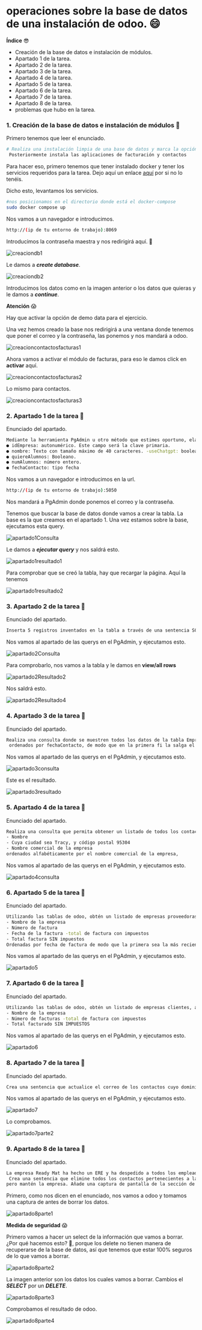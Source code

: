# operaciones sobre la base de datos de una instalación de odoo. 😄

**Índice** 😎

- Creación de la base de datos e instalación de módulos.
- Apartado 1 de la tarea.
- Apartado 2 de la tarea.
- Apartado 3 de la tarea.
- Apartado 4 de la tarea.
- Apartado 5 de la tarea.
- Apartado 6 de la tarea.
- Apartado 7 de la tarea.
- Apartado 8 de la tarea.
- problemas que hubo en la tarea.

### 1. Creación de la base de datos e instalación de módulos 🤗

Primero tenemos que leer el enunciado.
```bash
# Realiza una instalación limpia de una base de datos y marca la opción de “Demo data”.
 Posteriormente instala las aplicaciones de facturación y contactos
```

Para hacer eso, primero tenemos que tener instalado docker y tener los servicios requeridos para la tarea. Dejo aquí un enlace [aquí](https://github.com/cristianregueiromartinez69/Tarea_10_SXE) por si no lo tenéis.

Dicho esto, levantamos los servicios.
```bash
#nos posicionamos en el directorio donde está el docker-compose
sudo docker compose up
```

Nos vamos a un navegador e introducimos.

```bash
http://(ip de tu entorno de trabajo):8069
```

Introducimos la contraseña maestra y nos redirigirá aquí. 🙂

![creaciondb1](https://github.com/user-attachments/assets/136117ef-8e23-4168-aadc-3a48010ad71d)

Le damos a ***create database***.

![creaciondb2](https://github.com/user-attachments/assets/7362046d-6467-4f8c-9c52-e917447933ed)

Introducimos los datos como en la imagen anterior o los datos que quieras y le damos a ***continue***.

**Atención** 😱

Hay que activar la opción de demo data para el ejercicio.

Una vez hemos creado la base nos redirigirá a una ventana donde tenemos que poner el correo y la contraseña, las ponemos y nos mandará a odoo.

![creacioncontactosfacturas1](https://github.com/user-attachments/assets/315056ef-2efe-441b-a71f-f8b3395e53a4)

Ahora vamos a activar el módulo de facturas, para eso le damos click en **activar** aquí.

![creacioncontactosfacturas2](https://github.com/user-attachments/assets/aacd84bf-5bf7-4916-8220-6453a784785d)

Lo mismo para contactos.

![creacioncontactosfacturas3](https://github.com/user-attachments/assets/62dff3f7-ac7b-4781-8b2d-974943657536)



### 2. Apartado 1 de la tarea 🤗

Enunciado del apartado.

```bash
Mediante la herramienta PgAdmin u otro método que estimes oportuno, elabora y ejecuta una sentencia que cree una tabla llamada “EmpresasFCT“con los siguientes campos:
● idEmpresa: autonumérico. Este campo será la clave primaria.
● nombre: Texto con tamaño máximo de 40 caracteres. -useChatgpt: booleano, por defecto a true
● quiereAlumnos: Booleano.
● numAlumnos: número entero.
● fechaContacto: tipo fecha
```

Nos vamos a un navegador e introducimos en la url.

```bash
http://(ip de tu entorno de trabajo):5050
```
Nos mandará a PgAdmin donde ponemos el correo y la contraseña.

Tenemos que buscar la base de datos donde vamos a crear la tabla. La base es la que creamos en el apartado 1.
Una vez estamos sobre la base, ejecutamos esta query.

![apartado1Consulta](https://github.com/user-attachments/assets/f5ecc3fb-f1b8-4af5-a9ec-ebe816fc9a07)

Le damos a ***ejecutar query*** y nos saldrá esto.

![apartado1resultado1](https://github.com/user-attachments/assets/153b3f48-662e-417a-bbe5-0db6ce6c8342)

Para comprobar que se creó la tabla, hay que recargar la página. Aquí la tenemos

![apartado1resultado2](https://github.com/user-attachments/assets/8ac8627a-0ee9-4005-a9e9-6b78948ee190)

### 3. Apartado 2 de la tarea 🤗

Enunciado del apartado.

```bash
Inserta 5 registros inventados en la tabla a través de una sentencia SQL.
```

Nos vamos al apartado de las querys en el PgAdmin, y ejecutamos esto.

![apartado2Consulta](https://github.com/user-attachments/assets/bebed270-8f3f-4cd7-8895-50bb7809f4b4)

Para comprobarlo, nos vamos a la tabla y le damos en **view/all rows**

![apartado2Resultado2](https://github.com/user-attachments/assets/97c8c24f-3fbe-40cb-84aa-536443072c30)

Nos saldrá esto.

![apartado2Resultado4](https://github.com/user-attachments/assets/5e880a5a-048a-4552-9d3c-2d94b2400944)


### 4. Apartado 3 de la tarea 🤗

Enunciado del apartado.

```bash
Realiza una consulta donde se muestren todos los datos de la tabla EmpresasFCT
 ordenados por fechaContacto, de modo que en la primera fi la salga el que tenga la fecha más reciente
```

Nos vamos al apartado de las querys en el PgAdmin, y ejecutamos esto.

![apartado3consulta](https://github.com/user-attachments/assets/3203c19d-7425-4845-aba3-8067f4b2febe)

Este es el resultado.

![apartado3resultado](https://github.com/user-attachments/assets/5b42174c-ca3c-4270-8832-7211d8e30121)

### 5. Apartado 4 de la tarea 🤗

Enunciado del apartado.

```bash
Realiza una consulta que permita obtener un listado de todos los contactos de Odoo (no empresas) con la siguiente información:
- Nombre
- Cuya ciudad sea Tracy, y código postal 95304
- Nombre comercial de la empresa
ordenados alfabéticamente por el nombre comercial de la empresa,
```

Nos vamos al apartado de las querys en el PgAdmin, y ejecutamos esto.

![apartado4consulta](https://github.com/user-attachments/assets/0d809fcb-e607-415c-b07f-7fc149211540)

### 6. Apartado 5 de la tarea 🤗

Enunciado del apartado.

```bash
Utilizando las tablas de odoo, obtén un listado de empresas proveedoras, que han emitido algún reembolso (facturas rectifi cativas de proveedor)
- Nombre de la empresa
- Número de factura
- Fecha de la factura -total de factura con impuestos
- Total factura SIN impuestos
Ordenadas por fecha de factura de modo que la primera sea la más reciente.
```

Nos vamos al apartado de las querys en el PgAdmin, y ejecutamos esto.

![apartado5](https://github.com/user-attachments/assets/28bc66ad-4a28-4245-a99e-95620d9274d6)



### 7. Apartado 6 de la tarea 🤗

Enunciado del apartado.

```bash
Utilizando las tablas de odoo, obtén un listado de empresas clientes, a las que se les ha emitido más de dos facturas de venta (solo venta) confi rmadas, mostrando los siguientes datos:
- Nombre de la empresa
- Número de facturas -total de factura con impuestos
- Total facturado SIN IMPUESTOS
```

Nos vamos al apartado de las querys en el PgAdmin, y ejecutamos esto.

![apartado6](https://github.com/user-attachments/assets/725bd877-35c1-460e-a030-a4aec6779f81)


### 8. Apartado 7 de la tarea 🤗

Enunciado del apartado.

```bash
Crea una sentencia que actualice el correo de los contactos cuyo dominio es @bilbao.example.com a @bilbao.bizkaia.neus
```

Nos vamos al apartado de las querys en el PgAdmin, y ejecutamos esto.

![apartado7](https://github.com/user-attachments/assets/66cfe599-4612-4c79-94ed-203f41f7005a)

Lo comprobamos.

![apartado7parte2](https://github.com/user-attachments/assets/5a521da3-8b43-4b04-ae2b-7a6000052ae2)


### 9. Apartado 8 de la tarea 🤗

Enunciado del apartado.

```bash
La empresa Ready Mat ha hecho un ERE y ha despedido a todos los empleados que tenías como contacto.
 Crea una sentencia que elimine todos los contactos pertenecientes a la empresa “Ready Mat”,
pero mantén la empresa. Añade una captura de pantalla de la sección de contactos de odoo con Ready Mat antes y después.
```

Primero, como nos dicen en el enunciado, nos vamos a odoo y tomamos una captura de antes de borrar los datos.

![apartado8parte1](https://github.com/user-attachments/assets/792189db-12d5-441a-a7cb-61e17ddbc75b)

**Medida de seguridad** 😱

Primero vamos a hacer un select de la información que vamos a borrar. ¿Por qué hacemos esto? 🤔, porque los delete no tienen manera de recuperarse de la base de datos, así que tenemos que estar 100% seguros de lo que vamos a borrar.

![apartado8parte2](https://github.com/user-attachments/assets/7307fc96-8a40-4029-a471-919a97842c2f)

La imagen anterior son los datos los cuales vamos a borrar. Cambios el ***SELECT*** por un ***DELETE***.

![apartado8parte3](https://github.com/user-attachments/assets/59922855-6c97-4eba-b528-ae7d3c37d046)

Comprobamos el resultado de odoo.

![apartado8parte4](https://github.com/user-attachments/assets/631952d7-e00a-41af-92cc-b02d09b83a3c)






